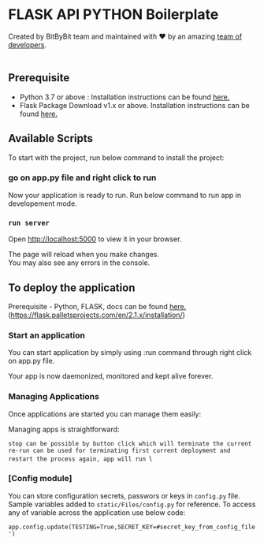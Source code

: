 # FLASK API PYTHON Boilerplate

<div>
  Created by BitByBit team and maintained with ❤️ by an amazing <a href="https://www.hackerearth.com/challenges/hackathon/airbus-aerothon-40-finale/dashboard/1bfeeee/team/">team of developers</a>.
</div><br />

## Prerequisite

- Python 3.7 or above  : Installation instructions can be found [here.](https://docs.python.org/3/using/index.html)
- Flask Package Download v1.x or above. Installation instructions can be found [here.](https://flask.palletsprojects.com/en/2.1.x/installation/)

## Available Scripts

To start with the project, run below command to install the project:

### go on app.py file and right click to run

Now your application is ready to run. Run below command to run app in developement mode.

### `run server`

Open [http://localhost:5000](http://localhost:5000) to view it in your browser.

The page will reload when you make changes.\
You may also see any errors in the console.

## To deploy the application

Prerequisite - Python, FLASK, docs can be found [here.](https://docs.python.org/3/using/index.html)(https://flask.palletsprojects.com/en/2.1.x/installation/)


### Start an application

You can start application by simply using :run command through right click on app.py file.

Your app is now daemonized, monitored and kept alive forever.

### Managing Applications

Once applications are started you can manage them easily:


Managing apps is straightforward:

`stop can be possible by button click which will terminate the current ` \
`re-run can be used for terminating first current deployment and restart the process again, app will run `\

### [Config module]

You can store configuration secrets, passwors or keys in `config.py` file. Sample variables added to `static/Files/config.py` for reference. To access any of variable across the application use below code:

`app.config.update(TESTING=True,SECRET_KEY=#secret_key_from_config_file')` 